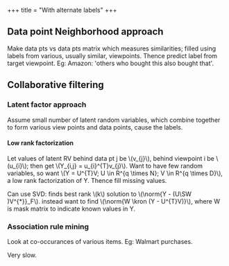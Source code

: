 +++
title = "With alternate labels"
+++

## Data point Neighborhood approach
Make data pts vs data pts matrix which measures similarities; filled using labels from various, usually similar, viewpoints. Thence predict label from target viewpoint. Eg: Amazon: 'others who bought this also bought that'.

## Collaborative filtering
### Latent factor approach
Assume small number of latent random variables, which combine together to form various view points and data points, cause the labels.

#### Low rank factorization
Let values of latent RV behind data pt j be \\(v_{j}\\), behind viewpoint i be \\(u_{i}\\); then get \\(Y_{i,j} = u_{i}^{T}v_{j}\\). Want to have few random variables, so want \\(Y = U^{T}V; U \in R^{q \times N}; V \in R^{q \times D}\\), a low rank factorization of Y. Thence fill missing values.

Can use SVD: finds best rank \\(k\\) solution to \\(\norm{Y - (U\SW )V^{*}}_F\\). instead want to find \\(\norm{W \kron (Y  -  U^{T}V)}\\), where W is mask matrix to indicate known values in Y.

### Association rule mining
Look at co-occurances of various items. Eg: Walmart purchases.

Very slow.

